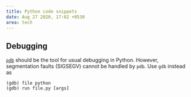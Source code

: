 ```yaml
---
title: Python code snippets
date: Aug 27 2020, 17:02 +0530
area: tech
---
```


## Debugging

[`pdb`](https://docs.python.org/3/library/pdb.html) should be the tool for
usual debugging in Python. However, segmentation faults (SIGSEGV) cannot
be handled by `pdb`. Use `gdb` instead as

```shell
(gdb) file python
(gdb) run file.py [args]
```
